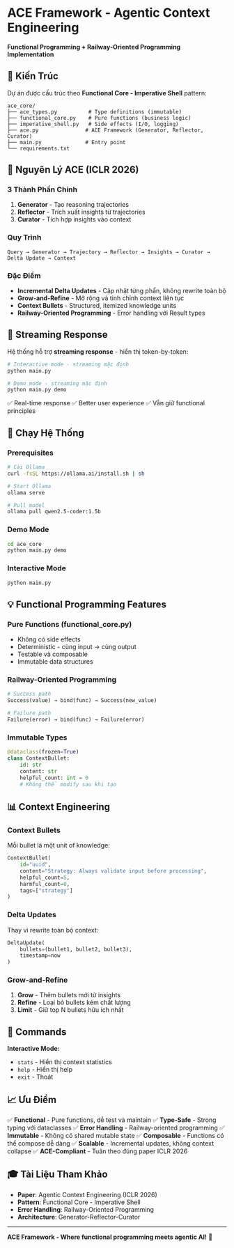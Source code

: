 # ACE Framework - Agentic Context Engineering

**Functional Programming + Railway-Oriented Programming Implementation**

## 🎯 Kiến Trúc

Dự án được cấu trúc theo **Functional Core - Imperative Shell** pattern:

```
ace_core/
├── ace_types.py          # Type definitions (immutable)
├── functional_core.py    # Pure functions (business logic)
├── imperative_shell.py   # Side effects (I/O, logging)
├── ace.py               # ACE Framework (Generator, Reflector, Curator)
├── main.py              # Entry point
└── requirements.txt
```

## 🧠 Nguyên Lý ACE (ICLR 2026)

### 3 Thành Phần Chính

1. **Generator** - Tạo reasoning trajectories
2. **Reflector** - Trích xuất insights từ trajectories
3. **Curator** - Tích hợp insights vào context

### Quy Trình

```
Query → Generator → Trajectory → Reflector → Insights → Curator → Delta Update → Context
```

### Đặc Điểm

- **Incremental Delta Updates** - Cập nhật từng phần, không rewrite toàn bộ
- **Grow-and-Refine** - Mở rộng và tinh chỉnh context liên tục
- **Context Bullets** - Structured, itemized knowledge units
- **Railway-Oriented Programming** - Error handling với Result types

## 🌊 Streaming Response

Hệ thống hỗ trợ **streaming response** - hiển thị token-by-token:

```python
# Interactive mode - streaming mặc định
python main.py

# Demo mode - streaming mặc định
python main.py demo
```

✅ Real-time response
✅ Better user experience
✅ Vẫn giữ functional principles

## 🚀 Chạy Hệ Thống

### Prerequisites

```bash
# Cài Ollama
curl -fsSL https://ollama.ai/install.sh | sh

# Start Ollama
ollama serve

# Pull model
ollama pull qwen2.5-coder:1.5b
```

### Demo Mode

```bash
cd ace_core
python main.py demo
```

### Interactive Mode

```bash
python main.py
```

## 💡 Functional Programming Features

### Pure Functions (functional_core.py)

- Không có side effects
- Deterministic - cùng input → cùng output
- Testable và composable
- Immutable data structures

### Railway-Oriented Programming

```python
# Success path
Success(value) → bind(func) → Success(new_value)

# Failure path
Failure(error) → bind(func) → Failure(error)
```

### Immutable Types

```python
@dataclass(frozen=True)
class ContextBullet:
    id: str
    content: str
    helpful_count: int = 0
    # Không thể modify sau khi tạo
```

## 📊 Context Engineering

### Context Bullets

Mỗi bullet là một unit of knowledge:

```python
ContextBullet(
    id="uuid",
    content="Strategy: Always validate input before processing",
    helpful_count=5,
    harmful_count=0,
    tags=["strategy"]
)
```

### Delta Updates

Thay vì rewrite toàn bộ context:

```python
DeltaUpdate(
    bullets=(bullet1, bullet2, bullet3),
    timestamp=now
)
```

### Grow-and-Refine

1. **Grow** - Thêm bullets mới từ insights
2. **Refine** - Loại bỏ bullets kém chất lượng
3. **Limit** - Giữ top N bullets hữu ích nhất

## 🔧 Commands

**Interactive Mode:**
- `stats` - Hiển thị context statistics
- `help` - Hiển thị help
- `exit` - Thoát

## 📈 Ưu Điểm

✅ **Functional** - Pure functions, dễ test và maintain
✅ **Type-Safe** - Strong typing với dataclasses
✅ **Error Handling** - Railway-oriented programming
✅ **Immutable** - Không có shared mutable state
✅ **Composable** - Functions có thể compose dễ dàng
✅ **Scalable** - Incremental updates, không context collapse
✅ **ACE-Compliant** - Tuân theo đúng paper ICLR 2026

## 🎓 Tài Liệu Tham Khảo

- **Paper**: Agentic Context Engineering (ICLR 2026)
- **Pattern**: Functional Core - Imperative Shell
- **Error Handling**: Railway-Oriented Programming
- **Architecture**: Generator-Reflector-Curator

---

**ACE Framework - Where functional programming meets agentic AI!** 🚀
